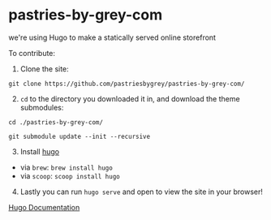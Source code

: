 # pastries-by-grey-com
we're using Hugo to make a statically served online storefront

To contribute:
1. Clone the site:

  `git clone https://github.com/pastriesbygrey/pastries-by-grey-com/`
  
2. `cd` to the directory you downloaded it in, and download the theme submodules:

  `cd ./pastries-by-grey-com/`
  
  `git submodule update --init --recursive`
  
3. Install [hugo](https://gohugo.io)

  * via `brew`: `brew install hugo`
  * via `scoop`: `scoop install hugo`
  
4. Lastly you can run `hugo serve` and open to view the site in your browser!

[Hugo Documentation](https://gohugo.io/documentation/)
